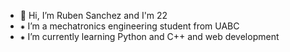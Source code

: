 - 👋 Hi, I’m Ruben Sanchez and I'm 22
- ⁕ I’m a mechatronics engineering student from UABC
- ⁕ I’m currently learning Python and C++ and web development
  

<!---
Ruben2201/Ruben2201 is a ✨ special ✨ repository because its `README.md` (this file) appears on your GitHub profile.
You can click the Preview link to take a look at your changes.
--->
